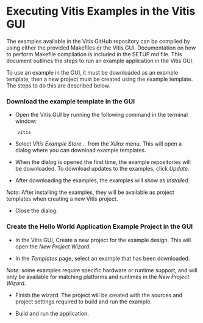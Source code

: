 Executing Vitis Examples in the Vitis GUI
===============================================================================

The examples available in the Vitis GitHub repository can be compiled by using
either the provided Makefiles or the Vitis GUI. Documentation on how to perform
Makefile compilation is included in the SETUP.md file. This document outlines the steps to run an example application in the Vitis GUI.

To use an example in the GUI, it must be downloaded as an example template, then a new project must be created using the example template. The steps to do this are described below.

### Download the example template in the GUI
- Open the Vitis GUI by running the following command in the terminal window:
```
    vitis
```

- Select *Vitis Example Store...* from the *Xilinx* menu. This will open a dialog where you can download example templates.

- When the dialog is opened the first time, the example repositories will be downloaded. To download updates to the examples, click *Update*.

- After downloading the examples, the examples will show as *Installed*.

*Note:* After installing the examples, they will be available as project templates when creating a new Vitis project.

- Close the dialog.


### Create the Hello World Application Example Project in the GUI
- In the Vitis GUI, Create a new project for the example design. This will open the *New Project Wizard*.

- In the *Templates* page, select an example that has been downloaded.

*Note:* some examples require specific hardware or runtime support, and will only be available for matching platforms and runtimes in the *New Project Wizard*.

- Finish the wizard. The project will be created with the sources and project settings required to build and run the example.

- Build and run the application.

